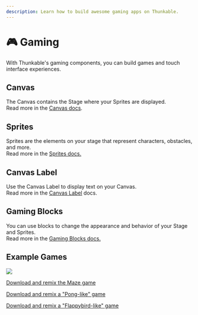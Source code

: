 ```yaml
---
description: Learn how to build awesome gaming apps on Thunkable.
---
```


# 🎮 Gaming

With Thunkable's gaming components, you can build games and touch interface experiences.

## Canvas

The Canvas contains the Stage where your Sprites are displayed.   
Read more in the [Canvas docs](canvas.md).

## Sprites

Sprites are the elements on your stage that represent characters, obstacles, and more.   
Read more in the [Sprites docs.](sprites.md)

## Canvas Label

Use the Canvas Label to display text on your Canvas.  
Read more in the [Canvas Label](canvas-label.md) docs.

## Gaming Blocks

You can use blocks to change the appearance and behavior of your Stage and Sprites.   
Read more in the [Gaming Blocks docs.](gaming-blocks.md)

## Example Games

![](.gitbook/assets/screen-shot-2019-09-09-at-8.12.42-am.png)

[Download and remix the Maze game ](https://x.thunkable.com/projectPage/5d729d6c6026a1c0e3f6bb71)

[Download and remix a "Pong-like" game](https://x.thunkable.com/projectPage/5d71dd5c6026a1717df6bb38)

[Download and remix a "Flappybird-like" game](https://x.thunkable.com/projectPage/5d71e5936026a18960f6bb5a)

